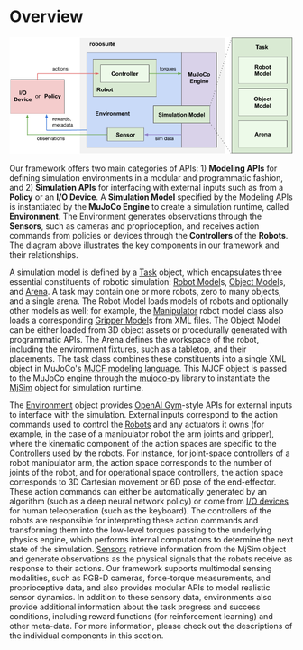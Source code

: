 # Overview

![module_overview_diagram](../images/module_overview.png)

Our framework offers two main categories of APIs: 1) **Modeling APIs** for defining simulation environments in a modular and programmatic fashion, and 2) **Simulation APIs** for interfacing with external inputs such as from a **Policy** or an **I/O Device**. A **Simulation Model** specified by the Modeling APIs is instantiated by the **MuJoCo Engine** to create a simulation runtime, called **Environment**. The Environment generates observations through the **Sensors**, such as cameras and proprioception, and receives action commands from policies or devices through the **Controllers** of the **Robots**. The diagram above illustrates the key components in our framework and their relationships.

A simulation model is defined by a [Task](../modeling/task) object, which encapsulates three essential constituents of robotic simulation: [Robot Model](../modeling/robot_model)s, [Object Model](../modeling/object_model)s, and [Arena](../modeling/arena). A task may contain one or more robots, zero to many objects, and a single arena. The Robot Model loads models of robots and optionally other models as well; for example, the [Manipulator](../) robot model class also loads a corresponding [Gripper Model](../modeling/gripper_model)s from XML files. The Object Model can be either loaded from 3D object assets or procedurally generated with programmatic APIs. The Arena defines the workspace of the robot, including the environment fixtures, such as a tabletop, and their placements. The task class combines these constituents into a single XML object in MuJoCo's [MJCF modeling language](http://www.mujoco.org/book/XMLreference.html). This MJCF object is passed to the MuJoCo engine through the [mujoco-py](https://openai.github.io/mujoco-py/build/html/index.html) library to instantiate the [MjSim](https://openai.github.io/mujoco-py/build/html/reference.html#mjsim-basic-simulation) object for simulation runtime.

The [Environment](environments) object provides [OpenAI Gym](https://gym.openai.com/)-style APIs for external inputs to interface with the simulation. External inputs correspond to the action commands used to control the [Robots](robots) and any actuators it owns (for example, in the case of a manipulator robot the arm joints and gripper), where the kinematic component of the action spaces are specific to the [Controllers](controllers) used by the robots. For instance, for joint-space controllers of a robot manipulator arm, the action space corresponds to the number of joints of the robot, and for operational space controllers, the action space corresponds to 3D Cartesian movement or 6D pose of the end-effector. These action commands can either be automatically generated by an algorithm (such as a deep neural network policy) or come from [I/O devices](devices) for human teleoperation (such as the keyboard). The controllers of the robots are responsible for interpreting these action commands and transforming them into the low-level torques passing to the underlying physics engine, which performs internal computations to determine the next state of the simulation. [Sensors](./sensors) retrieve information from the MjSim object and generate observations as the physical signals that the robots receive as response to their actions. Our framework supports multimodal sensing modalities, such as RGB-D cameras, force-torque measurements, and proprioceptive data, and also provides modular APIs to model realistic sensor dynamics. In addition to these sensory data, environments also provide additional information about the task progress and success conditions, including reward functions (for reinforcement learning) and other meta-data. For more information, please check out the descriptions of the individual components in this section.

